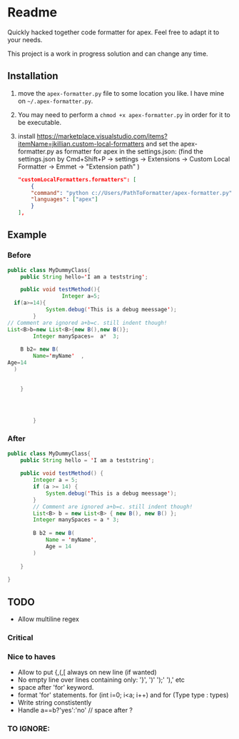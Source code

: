 # Readme

Quickly hacked together code formatter for apex.
Feel free to adapt it to your needs.

This project is a work in progress solution and can change any time.

## Installation

1. move the `apex-formatter.py` file to some location you like. I have mine on `~/.apex-formatter.py`.

1. You may need to perform a `chmod +x apex-formatter.py` in order for it to be executable.

1. install https://marketplace.visualstudio.com/items?itemName=jkillian.custom-local-formatters
and set the apex-formatter.py as formatter for apex in the settings.json:
(find the settings.json by Cmd+Shift+P -> settings -> Extensions -> Custom Local Formatter -> Emmet -> "Extension path" )

    ```json
    "customLocalFormatters.formatters": [
        {
        "command": "python c://Users/PathToFormatter/apex-formatter.py",
        "languages": ["apex"]
        }
    ],
    ```

## Example

### Before
```java
public class MyDummyClass{
    public String hello='I am a teststring';

    public void testMethod(){
                 Integer a=5;
  if(a>=14){
            System.debug('This is a debug meessage');
        }
// Comment are ignored a+b=c. still indent though!
List<B>b=new List<B>{new B(),new B()};
        Integer manySpaces=  a*  3;
    
    B b2= new B(
        Name='myName'  ,
Age=14
  )
    

    }




        }

```

### After

```java
public class MyDummyClass{
    public String hello = 'I am a teststring';
    
    public void testMethod() {
        Integer a = 5;
        if (a >= 14) {
            System.debug('This is a debug meessage');
        }
        // Comment are ignored a+b=c. still indent though!
        List<B> b = new List<B> { new B(), new B() };
        Integer manySpaces = a * 3;
        
        B b2 = new B(
            Name = 'myName',
            Age = 14
        )
        
    }
    
}
```

## TODO
- Allow multiline regex

### Critical

### Nice to haves
- Allow to put {,(,[ always on new line (if wanted)
- No empty line over lines containing only: '}', ')' ');' '),' etc
- space after 'for' keyword.
- format 'for' statements. for (int i=0; i<a; i++) and for (Type type : types) 
- Write string constistently
- Handle a==b?'yes':'no' // space after ?
    
### TO IGNORE:
